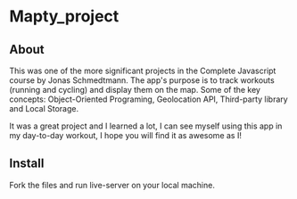 # Mapty_project

## About
This was one of the more significant projects in the Complete Javascript course by Jonas Schmedtmann.
The app's purpose is to track workouts (running and cycling) and display them on the map.
Some of the key concepts: Object-Oriented Programing, Geolocation API, Third-party library and Local Storage.

It was a great project and I learned a lot, I can see myself using this app in my day-to-day workout, I hope you will find it as awesome as I!

## Install

Fork the files and run live-server on your local machine. 
